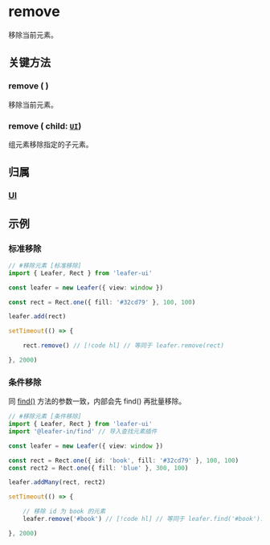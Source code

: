 # remove

移除当前元素。

## 关键方法

### remove ( )

移除当前元素。

### remove ( child: [`UI`](/reference/display/UI.md))

组元素移除指定的子元素。

## 归属

### [UI](/reference/display/UI.md)

## 示例

### 标准移除

```ts
// #移除元素 [标准移除]
import { Leafer, Rect } from 'leafer-ui'

const leafer = new Leafer({ view: window })

const rect = Rect.one({ fill: '#32cd79' }, 100, 100)

leafer.add(rect)

setTimeout(() => {

    rect.remove() // [!code hl] // 等同于 leafer.remove(rect)

}, 2000)

```

### 条件移除

同 [find()](/reference/UI/find.md) 方法的参数一致，内部会先 find() 再批量移除。

```ts
// #移除元素 [条件移除]
import { Leafer, Rect } from 'leafer-ui'
import '@leafer-in/find' // 导入查找元素插件

const leafer = new Leafer({ view: window })

const rect = Rect.one({ id: 'book', fill: '#32cd79' }, 100, 100)
const rect2 = Rect.one({ fill: 'blue' }, 300, 100)

leafer.addMany(rect, rect2)

setTimeout(() => {

    // 移除 id 为 book 的元素
    leafer.remove('#book') // [!code hl] // 等同于 leafer.find('#book').forEach(item => item.remove())

}, 2000)

```
